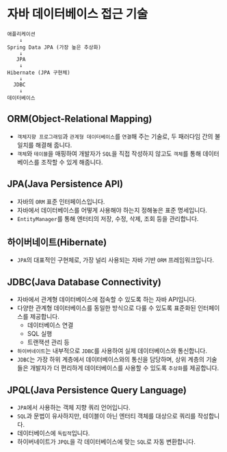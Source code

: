 # 자바 데이터베이스 접근 기술

```text
애플리케이션
    ↓
Spring Data JPA (가장 높은 추상화)
    ↓
   JPA
    ↓
Hibernate (JPA 구현체)
    ↓
  JDBC
    ↓
데이터베이스
```

## ORM(Object-Relational Mapping)

- `객체지향 프로그래밍`과 `관계형 데이터베이스`를 `연결`해 주는 기술로, 두 패러다임 간의 불일치를 해결해 줍니다.
- `객체`와 `테이블`을 매핑하여 개발자가 `SQL`을 직접 작성하지 않고도 `객체`를 통해 데이터베이스를 조작할 수 있게 해줍니다.

## JPA(Java Persistence API)

- 자바의 `ORM` 표준 인터페이스입니다.
- 자바에서 데이터베이스를 어떻게 사용해야 하는지 정해놓은 표준 명세입니다.
- `EntityManager`를 통해 엔터티의 저장, 수정, 삭제, 조회 등을 관리합니다.

## 하이버네이트(Hibernate)

- `JPA`의 대표적인 구현체로, 가장 널리 사용되는 자바 기반 `ORM` 프레임워크입니다.

## JDBC(Java Database Connectivity)

- 자바에서 관계형 데이터베이스에 접속할 수 있도록 하는 자바 API입니다.
- 다양한 관계형 데이터베이스를 동일한 방식으로 다룰 수 있도록 표준화된 인터페이스를 제공합니다.
    - 데이터베이스 연결
    - SQL 실행
    - 트랜잭션 관리 등
- `하이버네이트`는 내부적으로 `JDBC`를 사용하여 실제 데이터베이스와 통신합니다.
- `JDBC`는 가장 하위 계층에서 데이터베이스와의 통신을 담당하며, 상위 계층의 기술들은 개발자가 더 편리하게 데이터베이스를 사용할 수 있도록 `추상화`를 제공합니다.

## JPQL(Java Persistence Query Language)

- `JPA`에서 사용하는 객체 지향 쿼리 언어입니다.
- `SQL`과 문법이 유사하지만, 테이블이 아닌 엔터티 객체를 대상으로 쿼리를 작성합니다.
- 데이터베이스에 `독립적`입니다.
- 하이버네이트가 `JPQL`을 각 데이터베이스에 맞는 `SQL`로 자동 변환합니다.